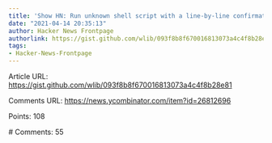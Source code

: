 ```yaml
---
title: 'Show HN: Run unknown shell script with a line-by-line confirmation prompt'
date: "2021-04-14 20:35:13"
author: Hacker News Frontpage
authorlink: https://gist.github.com/wlib/093f8b8f670016813073a4c4f8b28e81
tags:
- Hacker-News-Frontpage
---
```


<p>Article URL: <a href="https://gist.github.com/wlib/093f8b8f670016813073a4c4f8b28e81">https://gist.github.com/wlib/093f8b8f670016813073a4c4f8b28e81</a></p>
<p>Comments URL: <a href="https://news.ycombinator.com/item?id=26812696">https://news.ycombinator.com/item?id=26812696</a></p>
<p>Points: 108</p>
<p># Comments: 55</p>
